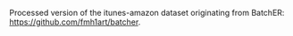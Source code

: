 Processed version of the itunes-amazon dataset originating from BatchER: https://github.com/fmh1art/batcher.